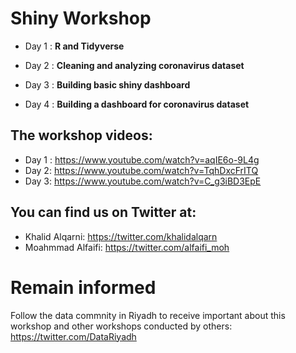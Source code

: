 # Shiny Workshop

- Day 1 : **R and Tidyverse**

- Day 2 : **Cleaning and analyzing coronavirus dataset**

- Day 3 : **Building basic shiny dashboard**

- Day 4 : **Building a dashboard for coronavirus dataset**

## The workshop videos:

- Day 1 : https://www.youtube.com/watch?v=aqIE6o-9L4g
- Day 2: https://www.youtube.com/watch?v=TqhDxcFrITQ
- Day 3: https://www.youtube.com/watch?v=C_g3iBD3EpE

## You can find us on Twitter at:
- Khalid Alqarni: https://twitter.com/khalidalqarn
- Moahmmad Alfaifi: https://twitter.com/alfaifi_moh

# Remain informed
Follow the data commnity in Riyadh to receive important about this workshop and other workshops conducted by others:
https://twitter.com/DataRiyadh
